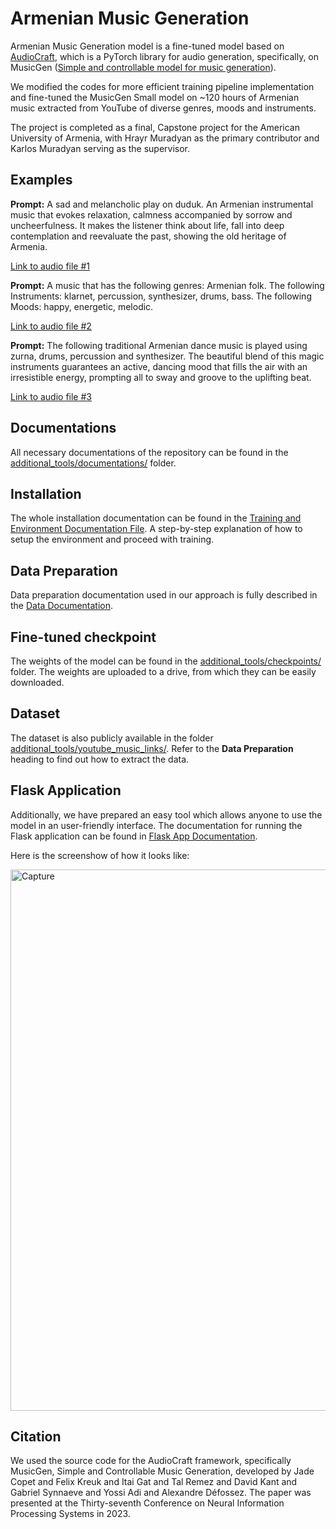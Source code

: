 # Armenian Music Generation

Armenian Music Generation model is a fine-tuned model based on [AudioCraft](https://github.com/facebookresearch/audiocraft/tree/main), which is a PyTorch library for audio generation, specifically, on MusicGen ([Simple and controllable model for music generation](https://arxiv.org/abs/2306.05284)).  

We modified the codes for more efficient training pipeline implementation and fine-tuned the MusicGen Small model on ~120 hours of Armenian music extracted from YouTube of diverse genres, moods and instruments.

The project is completed as a final, Capstone project for the American University of Armenia, with Hrayr Muradyan as the primary contributor and Karlos Muradyan serving as the supervisor.

## Examples

<b>Prompt:</b> A sad and melancholic play on duduk. An Armenian instrumental music that evokes relaxation, calmness accompanied by sorrow and uncheerfulness. It makes the listener think about life, fall into deep contemplation and reevaluate the past, showing the old heritage of Armenia.

[Link to audio file #1](https://www.youtube.com/watch?v=aAxdNWj_KfY)

<b>Prompt:</b> A music that has the following genres: Armenian folk. The following Instruments: klarnet, percussion, synthesizer, drums, bass. The following Moods: happy, energetic, melodic.

[Link to audio file #2](https://www.youtube.com/watch?v=UGDMU5I1SLE)

<b>Prompt:</b> The following traditional Armenian dance music is played using zurna, drums, percussion and synthesizer. The beautiful blend of this magic instruments guarantees an active, dancing mood that fills the air with an irresistible energy, prompting all to sway and groove to the uplifting beat.

[Link to audio file #3](https://www.youtube.com/watch?v=Wz5eKHjeQqU)

## Documentations

All necessary documentations of the repository can be found in the [additional_tools/documentations/](./additional_tools/documentations/) folder.

## Installation

The whole installation documentation can be found in the [Training and Environment Documentation File](./additional_tools/documentations/Training%20and%20Environment%20Documentation.pdf). A step-by-step explanation of how to setup the environment and proceed with training.

## Data Preparation

Data preparation documentation used in our approach is fully described in the [Data Documentation](./additional_tools/documentations/Data%20Documentation.pdf). 

## Fine-tuned checkpoint

The weights of the model can be found in the [additional_tools/checkpoints/](./additional_tools/checkpoints/)
folder. The weights are uploaded to a drive, from which they can be easily downloaded.

## Dataset

The dataset is also publicly available in the folder [additional_tools/youtube_music_links/](./additional_tools/youtube_music_links/). Refer to the <b>Data Preparation</b> heading to find out how to extract the data.

## Flask Application   

Additionally, we have prepared an easy tool which allows anyone to use the model in an user-friendly interface. The documentation for running the Flask application can be found in [Flask App Documentation](./additional_tools/documentations/Flask%20App%20Documentation.pdf).

Here is the screenshow of how it looks like:

<img width="866" alt="Capture" src="https://github.com/HrayrMuradyan/MusicGeneration/assets/82998878/f140e261-d3b3-4396-997e-2788c909970f">



## Citation

We used the source code for the AudioCraft framework, specifically MusicGen, Simple and Controllable Music Generation, developed by Jade Copet and Felix Kreuk and Itai Gat and Tal Remez and David Kant and Gabriel Synnaeve and Yossi Adi and Alexandre Défossez. The paper was presented at the Thirty-seventh Conference on Neural Information Processing Systems in 2023.

